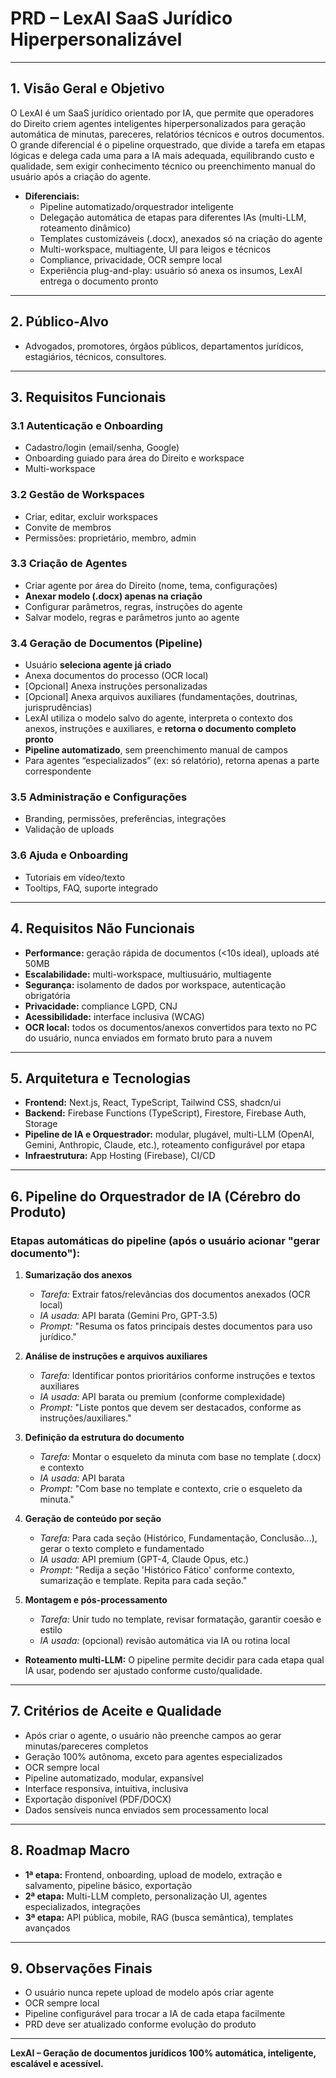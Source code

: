 # PRD – LexAI SaaS Jurídico Hiperpersonalizável

---

## 1. Visão Geral e Objetivo

O LexAI é um SaaS jurídico orientado por IA, que permite que operadores do Direito criem agentes inteligentes hiperpersonalizados para geração automática de minutas, pareceres, relatórios técnicos e outros documentos. O grande diferencial é o pipeline orquestrado, que divide a tarefa em etapas lógicas e delega cada uma para a IA mais adequada, equilibrando custo e qualidade, sem exigir conhecimento técnico ou preenchimento manual do usuário após a criação do agente.

- **Diferenciais:**
  - Pipeline automatizado/orquestrador inteligente
  - Delegação automática de etapas para diferentes IAs (multi-LLM, roteamento dinâmico)
  - Templates customizáveis (.docx), anexados só na criação do agente
  - Multi-workspace, multiagente, UI para leigos e técnicos
  - Compliance, privacidade, OCR sempre local
  - Experiência plug-and-play: usuário só anexa os insumos, LexAI entrega o documento pronto

---

## 2. Público-Alvo

- Advogados, promotores, órgãos públicos, departamentos jurídicos, estagiários, técnicos, consultores.

---

## 3. Requisitos Funcionais

### 3.1 Autenticação e Onboarding
- Cadastro/login (email/senha, Google)
- Onboarding guiado para área do Direito e workspace
- Multi-workspace

### 3.2 Gestão de Workspaces
- Criar, editar, excluir workspaces
- Convite de membros
- Permissões: proprietário, membro, admin

### 3.3 Criação de Agentes
- Criar agente por área do Direito (nome, tema, configurações)
- **Anexar modelo (.docx) apenas na criação**
- Configurar parâmetros, regras, instruções do agente
- Salvar modelo, regras e parâmetros junto ao agente

### 3.4 Geração de Documentos (Pipeline)
- Usuário **seleciona agente já criado**
- Anexa documentos do processo (OCR local)
- [Opcional] Anexa instruções personalizadas
- [Opcional] Anexa arquivos auxiliares (fundamentações, doutrinas, jurisprudências)
- LexAI utiliza o modelo salvo do agente, interpreta o contexto dos anexos, instruções e auxiliares, e **retorna o documento completo pronto**
- **Pipeline automatizado**, sem preenchimento manual de campos
- Para agentes “especializados” (ex: só relatório), retorna apenas a parte correspondente

### 3.5 Administração e Configurações
- Branding, permissões, preferências, integrações
- Validação de uploads

### 3.6 Ajuda e Onboarding
- Tutoriais em vídeo/texto
- Tooltips, FAQ, suporte integrado

---

## 4. Requisitos Não Funcionais

- **Performance:** geração rápida de documentos (<10s ideal), uploads até 50MB
- **Escalabilidade:** multi-workspace, multiusuário, multiagente
- **Segurança:** isolamento de dados por workspace, autenticação obrigatória
- **Privacidade:** compliance LGPD, CNJ
- **Acessibilidade:** interface inclusiva (WCAG)
- **OCR local:** todos os documentos/anexos convertidos para texto no PC do usuário, nunca enviados em formato bruto para a nuvem

---

## 5. Arquitetura e Tecnologias

- **Frontend:** Next.js, React, TypeScript, Tailwind CSS, shadcn/ui
- **Backend:** Firebase Functions (TypeScript), Firestore, Firebase Auth, Storage
- **Pipeline de IA e Orquestrador:** modular, plugável, multi-LLM (OpenAI, Gemini, Anthropic, Claude, etc.), roteamento configurável por etapa
- **Infraestrutura:** App Hosting (Firebase), CI/CD

---

## 6. Pipeline do Orquestrador de IA (Cérebro do Produto)

### Etapas automáticas do pipeline (após o usuário acionar "gerar documento"):

1. **Sumarização dos anexos**  
   - *Tarefa:* Extrair fatos/relevâncias dos documentos anexados (OCR local)
   - *IA usada:* API barata (Gemini Pro, GPT-3.5)
   - *Prompt:* "Resuma os fatos principais destes documentos para uso jurídico."

2. **Análise de instruções e arquivos auxiliares**  
   - *Tarefa:* Identificar pontos prioritários conforme instruções e textos auxiliares
   - *IA usada:* API barata ou premium (conforme complexidade)
   - *Prompt:* "Liste pontos que devem ser destacados, conforme as instruções/auxiliares."

3. **Definição da estrutura do documento**  
   - *Tarefa:* Montar o esqueleto da minuta com base no template (.docx) e contexto
   - *IA usada:* API barata
   - *Prompt:* "Com base no template e contexto, crie o esqueleto da minuta."

4. **Geração de conteúdo por seção**  
   - *Tarefa:* Para cada seção (Histórico, Fundamentação, Conclusão...), gerar o texto completo e fundamentado
   - *IA usada:* API premium (GPT-4, Claude Opus, etc.)
   - *Prompt:* "Redija a seção 'Histórico Fático' conforme contexto, sumarização e template. Repita para cada seção."

5. **Montagem e pós-processamento**  
   - *Tarefa:* Unir tudo no template, revisar formatação, garantir coesão e estilo
   - *IA usada:* (opcional) revisão automática via IA ou rotina local

- **Roteamento multi-LLM:** O pipeline permite decidir para cada etapa qual IA usar, podendo ser ajustado conforme custo/qualidade.

---

## 7. Critérios de Aceite e Qualidade

- Após criar o agente, o usuário não preenche campos ao gerar minutas/pareceres completos
- Geração 100% autônoma, exceto para agentes especializados
- OCR sempre local
- Pipeline automatizado, modular, expansível
- Interface responsiva, intuitiva, inclusiva
- Exportação disponível (PDF/DOCX)
- Dados sensíveis nunca enviados sem processamento local

---

## 8. Roadmap Macro

- **1ª etapa:** Frontend, onboarding, upload de modelo, extração e salvamento, pipeline básico, exportação
- **2ª etapa:** Multi-LLM completo, personalização UI, agentes especializados, integrações
- **3ª etapa:** API pública, mobile, RAG (busca semântica), templates avançados

---

## 9. Observações Finais

- O usuário nunca repete upload de modelo após criar agente
- OCR sempre local
- Pipeline configurável para trocar a IA de cada etapa facilmente
- PRD deve ser atualizado conforme evolução do produto

---

**LexAI – Geração de documentos jurídicos 100% automática, inteligente, escalável e acessível.**
